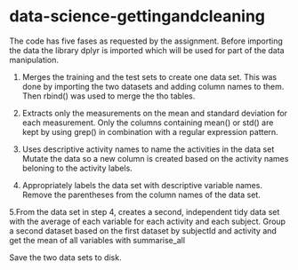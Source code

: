 # data-science-gettingandcleaning
The code has five fases as requested by the assignment. Before importing the data the library dplyr is imported which will be used for part of the data manipulation.

1. Merges the training and the test sets to create one data set.
This was done by importing the two datasets and adding column names to them. Then rbind() was used to merge the tho tables.

2. Extracts only the measurements on the mean and standard deviation for each measurement.
Only the columns containing mean() or std() are kept by using grep() in combination with a regular expression pattern.

3. Uses descriptive activity names to name the activities in the data set
Mutate the data so a new column is created based on the activity names beloning to the activity labels.

4. Appropriately labels the data set with descriptive variable names.
Remove the parentheses from the column names of the data set.

5.From the data set in step 4, creates a second, independent tidy data set with the average of each variable for each activity and each subject.
Group a second dataset based on the first dataset by subjectId and activity and get the mean of all variables with summarise_all

Save the two data sets to disk.